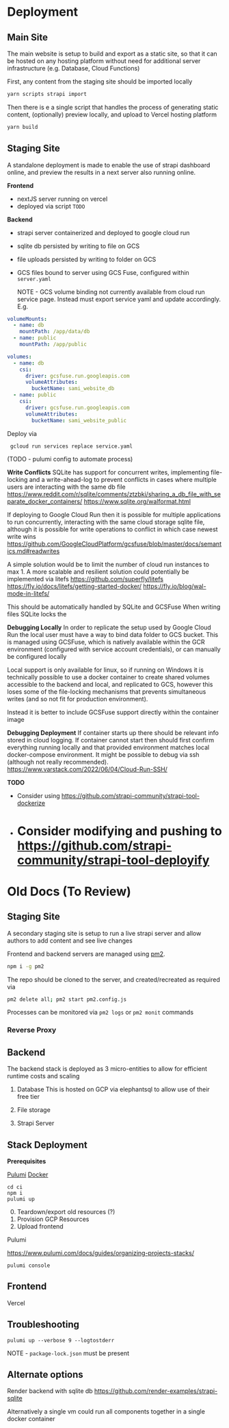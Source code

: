# Deployment

## Main Site

The main website is setup to build and export as a static site, so that it can be hosted on any hosting platform without need for additional server infrastructure (e.g. Database, Cloud Functions)

First, any content from the staging site should be imported locally

```sh
yarn scripts strapi import
```

Then there is e a single script that handles the process of generating static content, (optionally) preview locally, and upload to Vercel hosting platform

```sh
yarn build
```

## Staging Site

A standalone deployment is made to enable the use of strapi dashboard online, and preview the results in a next server also running online.

**Frontend**

- nextJS server running on vercel
- deployed via script `TODO`

**Backend**

- strapi server containerized and deployed to google cloud run
- sqlite db persisted by writing to file on GCS
- file uploads persisted by writing to folder on GCS
- GCS files bound to server using GCS Fuse, configured within `server.yaml`

  NOTE - GCS volume binding not currently available from cloud run service page. Instead must export service yaml and update accordingly. E.g.

```yaml
volumeMounts:
  - name: db
    mountPath: /app/data/db
  - name: public
    mountPath: /app/public
```

```yaml
volumes:
  - name: db
    csi:
      driver: gcsfuse.run.googleapis.com
      volumeAttributes:
        bucketName: sami_website_db
  - name: public
    csi:
      driver: gcsfuse.run.googleapis.com
      volumeAttributes:
        bucketName: sami_website_public
```

Deploy via

```sh
 gcloud run services replace service.yaml
```

(TODO - pulumi config to automate process)

**Write Conflicts**
SQLite has support for concurrent writes, implementing file-locking and a write-ahead-log to prevent conflicts in cases where multiple users are interacting with the same db file
https://www.reddit.com/r/sqlite/comments/ztzbki/sharing_a_db_file_with_separate_docker_containers/
https://www.sqlite.org/walformat.html

If deploying to Google Cloud Run then it is possible for multiple applications to run concurrently, interacting with the same cloud storage sqlite file, although it is possible for write operations to conflict in which case newest write wins
https://github.com/GoogleCloudPlatform/gcsfuse/blob/master/docs/semantics.md#readwrites

A simple solution would be to limit the number of cloud run instances to max 1.
A more scalable and resilient solution could potentially be implemented via litefs
https://github.com/superfly/litefs
https://fly.io/docs/litefs/getting-started-docker/
https://fly.io/blog/wal-mode-in-litefs/

This should be automatically handled by SQLite and GCSFuse
When writing files SQLite locks the

**Debugging Locally**
In order to replicate the setup used by Google Cloud Run the local user must have a way to bind data folder to GCS bucket.
This is managed using GCSFuse, which is natively available within the GCR environment (configured with service account credentials), or can manually be configured locally

Local support is only available for linux, so if running on Windows it is technically possible to use a docker container to create shared volumes accessible to the backend and local, and replicated to GCS, however this loses some of the file-locking mechanisms that prevents simultaneous writes (and so not fit for production environment).

Instead it is better to include GCSFuse support directly within the container image

**Debugging Deployment**
If container starts up there should be relevant info stored in cloud logging.
If container cannot start then should first confirm everything running locally and that provided environment matches local docker-compose environment. It might be possible to debug via ssh (although not really recommended).
https://www.varstack.com/2022/06/04/Cloud-Run-SSH/

**TODO**

- Consider using https://github.com/strapi-community/strapi-tool-dockerize
- # Consider modifying and pushing to https://github.com/strapi-community/strapi-tool-deployify

# Old Docs (To Review)

## Staging Site

A secondary staging site is setup to run a live strapi server and allow authors to add content and see live changes

Frontend and backend servers are managed using [pm2](https://pm2.keymetrics.io/docs).

```sh
npm i -g pm2
```

The repo should be cloned to the server, and created/recreated as required via

```sh
pm2 delete all; pm2 start pm2.config.js
```

Processes can be monitored via `pm2 logs` or `pm2 monit` commands

### Reverse Proxy

## Backend

The backend stack is deployed as 3 micro-entities to allow for efficient runtime costs and scaling

1. Database
   This is hosted on GCP via elephantsql to allow use of their free tier

2. File storage

3. Strapi Server

## Stack Deployment

**Prerequisites**

[Pulumi](https://www.pulumi.com/docs/get-started/install/)
[Docker](https://www.docker.com/products/docker-desktop/)

```
cd ci
npm i
pulumi up
```

0. Teardown/export old resources (?)
1. Provision GCP Resources
2. Upload frontend

Pulumi

https://www.pulumi.com/docs/guides/organizing-projects-stacks/

```
pulumi console
```

## Frontend

Vercel

## Troubleshooting

```
pulumi up --verbose 9 --logtostderr
```

NOTE - `package-lock.json` must be present

## Alternate options

Render backend with sqlite db
https://github.com/render-examples/strapi-sqlite

Alternatively a single vm could run all components together in a single docker container
